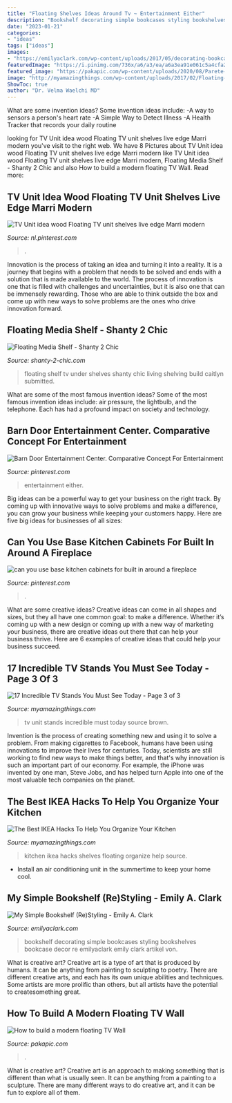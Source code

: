 ```yaml
---
title: "Floating Shelves Ideas Around Tv ~ Entertainment Either"
description: "Bookshelf decorating simple bookcases styling bookshelves bookcase decor re emilyaclark emily clark artikel von"
date: "2023-01-21"
categories:
- "ideas"
tags: ["ideas"]
images:
- "https://emilyaclark.com/wp-content/uploads/2017/05/decorating-bookcases.jpg"
featuredImage: "https://i.pinimg.com/736x/a6/a3/ea/a6a3ea91e061c5a4cfa2905c62e5d80f.jpg"
featured_image: "https://pakapic.com/wp-content/uploads/2020/08/Parete-2-e1570085392739.jpg"
image: "http://myamazingthings.com/wp-content/uploads/2017/02/Floating-Shelves-678x1024.jpg"
ShowToc: true
author: "Dr. Velma Waelchi MD"
---
```



What are some invention ideas?
Some invention ideas include:
-A way to sensors a person's heart rate 
-A Simple Way to Detect Illness 
-A Health Tracker that records your daily routine

	

		
looking for TV Unit idea wood Floating TV unit shelves live edge Marri modern you've visit to the right web. We have 8 Pictures about TV Unit idea wood Floating TV unit shelves live edge Marri modern like TV Unit idea wood Floating TV unit shelves live edge Marri modern, Floating Media Shelf - Shanty 2 Chic and also How to build a modern floating TV Wall. Read more:
		
    
## TV Unit Idea Wood Floating TV Unit Shelves Live Edge Marri Modern

<img loading=lazy src="https://i.pinimg.com/736x/de/47/d2/de47d28a92e3ac0c7c2f80293ac52ab8.jpg" onerror="this.onerror=null;this.src='https://tse2.mm.bing.net/th?id=OIP.WkXCFFd1ybbc6zWCXv2JGQHaHW&amp;pid=15.1';" alt="TV Unit idea wood Floating TV unit shelves live edge Marri modern">

_Source: nl.pinterest.com_

>. 

	

Innovation is the process of taking an idea and turning it into a reality. It is a journey that begins with a problem that needs to be solved and ends with a solution that is made available to the world. The process of innovation is one that is filled with challenges and uncertainties, but it is also one that can be immensely rewarding. Those who are able to think outside the box and come up with new ways to solve problems are the ones who drive innovation forward.

    
## Floating Media Shelf - Shanty 2 Chic

<img loading=lazy src="http://www.shanty-2-chic.com/wp-content/uploads/2015/05/IMAG1449.jpg" onerror="this.onerror=null;this.src='https://tse4.mm.bing.net/th?id=OIP.nPCAaiUpEaKA_wtPAQ0lzQHaNG&amp;pid=15.1';" alt="Floating Media Shelf - Shanty 2 Chic">

_Source: shanty-2-chic.com_

>floating shelf tv under shelves shanty chic living shelving build caitlyn submitted. 

	

What are some of the most famous invention ideas?
Some of the most famous invention ideas include: air pressure, the lightbulb, and the telephone. Each has had a profound impact on society and technology.

    
## Barn Door Entertainment Center. Comparative Concept For Entertainment

<img loading=lazy src="https://i.pinimg.com/736x/a6/a3/ea/a6a3ea91e061c5a4cfa2905c62e5d80f.jpg" onerror="this.onerror=null;this.src='https://tse2.mm.bing.net/th?id=OIP.F6llO47-1UuULRq7qIFHjQHaHW&amp;pid=15.1';" alt="Barn Door Entertainment Center. Comparative Concept For Entertainment">

_Source: pinterest.com_

>entertainment either. 

	

Big ideas can be a powerful way to get your business on the right track. By coming up with innovative ways to solve problems and make a difference, you can grow your business while keeping your customers happy. Here are five big ideas for businesses of all sizes: 

    
## Can You Use Base Kitchen Cabinets For Built In Around A Fireplace

<img loading=lazy src="https://i.pinimg.com/736x/8e/85/53/8e8553bc3b3856d0c1c3ed85702b7a47.jpg" onerror="this.onerror=null;this.src='https://tse4.mm.bing.net/th?id=OIP.EIhGiDyk35WGTNZRx0EnDgHaFj&amp;pid=15.1';" alt="can you use base kitchen cabinets for built in around a fireplace">

_Source: pinterest.com_

>. 

	

What are some creative ideas?
Creative ideas can come in all shapes and sizes, but they all have one common goal: to make a difference. Whether it’s coming up with a new design or coming up with a new way of marketing your business, there are creative ideas out there that can help your business thrive. Here are 6 examples of creative ideas that could help your business succeed.

    
## 17 Incredible TV Stands You Must See Today - Page 3 Of 3

<img loading=lazy src="http://myamazingthings.com/wp-content/uploads/2017/03/brown-wall-unit.jpg" onerror="this.onerror=null;this.src='https://tse2.mm.bing.net/th?id=OIP.6qB2J8iNfjKAb33ctnPfUgHaFO&amp;pid=15.1';" alt="17 Incredible TV Stands You Must See Today - Page 3 of 3">

_Source: myamazingthings.com_

>tv unit stands incredible must today source brown. 

	

Invention is the process of creating something new and using it to solve a problem. From making cigarettes to Facebook, humans have been using innovations to improve their lives for centuries. Today, scientists are still working to find new ways to make things better, and that's why innovation is such an important part of our economy. For example, the iPhone was invented by one man, Steve Jobs, and has helped turn Apple into one of the most valuable tech companies on the planet.

    
## The Best IKEA Hacks To Help You Organize Your Kitchen

<img loading=lazy src="http://myamazingthings.com/wp-content/uploads/2017/02/Floating-Shelves-678x1024.jpg" onerror="this.onerror=null;this.src='https://tse3.mm.bing.net/th?id=OIP.-D--rmX02BK7FM_SRJbbbwHaLL&amp;pid=15.1';" alt="The Best IKEA Hacks To Help You Organize Your Kitchen">

_Source: myamazingthings.com_

>kitchen ikea hacks shelves floating organize help source. 

	

- Install an air conditioning unit in the summertime to keep your home cool.

    
## My Simple Bookshelf (Re)Styling - Emily A. Clark

<img loading=lazy src="https://emilyaclark.com/wp-content/uploads/2017/05/decorating-bookcases.jpg" onerror="this.onerror=null;this.src='https://tse3.mm.bing.net/th?id=OIP.bspyuWYV0LqjJCcA8r6AvgHaJ4&amp;pid=15.1';" alt="My Simple Bookshelf (Re)Styling - Emily A. Clark">

_Source: emilyaclark.com_

>bookshelf decorating simple bookcases styling bookshelves bookcase decor re emilyaclark emily clark artikel von. 

	

What is creative art?
Creative art is a type of art that is produced by humans. It can be anything from painting to sculpting to poetry. There are different creative arts, and each has its own unique abilities and techniques. Some artists are more prolific than others, but all artists have the potential to createsomething great.

    
## How To Build A Modern Floating TV Wall

<img loading=lazy src="https://pakapic.com/wp-content/uploads/2020/08/Parete-2-e1570085392739.jpg" onerror="this.onerror=null;this.src='https://tse2.mm.bing.net/th?id=OIP.PC9R9YjAMROjYYRnC5NXNgHaDs&amp;pid=15.1';" alt="How to build a modern floating TV Wall">

_Source: pakapic.com_

>. 

	

What is creative art?
Creative art is an approach to making something that is different than what is usually seen. It can be anything from a painting to a sculpture. There are many different ways to do creative art, and it can be fun to explore all of them.

